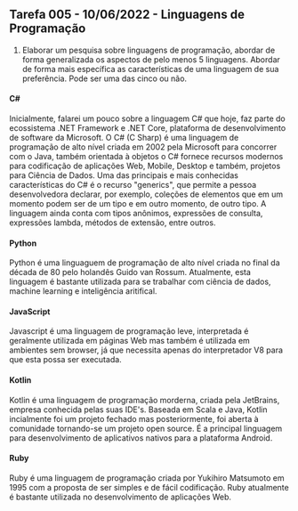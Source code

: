 ## Tarefa 005 - 10/06/2022 - Linguagens de Programação

1. Elaborar um pesquisa sobre linguagens de programação, abordar de forma generalizada os aspectos de pelo menos 5 linguagens. Abordar de forma mais específica as características de uma linguagem de sua preferência. Pode ser uma das cinco ou não.

#### **C#**

Inicialmente, falarei um pouco sobre a linguagem C# que hoje, faz parte do ecossistema .NET Framework e .NET Core, plataforma de desenvolvimento de software da Microsoft. O C# (C Sharp) é uma linguagem de programação de alto nível criada em 2002 pela Microsoft para concorrer com o Java, também orientada à objetos o C# fornece recursos modernos para codificação de aplicações Web, Mobile, Desktop e também, projetos para Ciência de Dados.
Uma das principais e mais conhecidas características do C# é o recurso "generics", que permite a pessoa desenvolvedora declarar, por exemplo, coleções de elementos que em um momento podem ser de um tipo e em outro momento, de outro tipo. A linguagem ainda conta com tipos anônimos, expressões de consulta, expressões lambda, métodos de extensão, entre outros.

#### **Python**

Python é uma linguaguem de programação de alto nível criada no final da década de 80 pelo holandês Guido van Rossum. Atualmente, esta linguagem é bastante utilizada para se trabalhar com ciência de dados, machine learning e inteligência aritifical.

#### **JavaScript**

Javascript é uma linguagem de programação leve, interpretada é geralmente utilizada em páginas Web mas também é utilizada em ambientes sem browser, já que necessita apenas do interpretador V8 para que esta possa ser executada.

#### **Kotlin**

Kotlin é uma linguagem de programação morderna, criada pela JetBrains, empresa conhecida pelas suas IDE's. Baseada em Scala e Java, Kotlin incialmente foi um projeto fechado mas posteriormente, foi aberta à comunidade tornando-se um projeto open source. É a principal linguagem para desenvolvimento de aplicativos nativos para a plataforma Android.

#### **Ruby**

Ruby é uma linguagem de programação criada por Yukihiro Matsumoto em 1995 com a proposta de ser simples e de fácil codificação. Ruby atualmente é bastante utilizada no desenvolvimento de aplicações Web.
